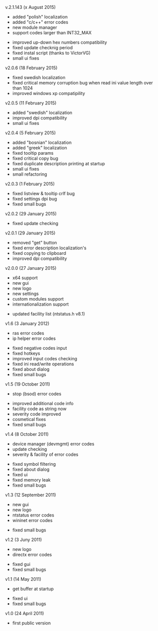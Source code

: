 v.2.1.143 (x August 2015)
+ added "polish" localization
+ added "c/c++" error codes
+ new module manager
+ support codes larger than INT32_MAX
- improved up-down hex numbers compatibility
- fixed update checknig period
- fixed instal script (thanks to VictorVG)
- small ui fixes

v2.0.6 (18 February 2015)
- fixed swedish localization
- fixed critical memory corruption bug when read ini value length over than 1024
- improved windows xp compatipility

v2.0.5 (11 February 2015)
- added "swedish" localization
- improved dpi compatibility
- small ui fixes

v2.0.4 (5 February 2015)
- added "bosnian" localization
- added "greek" localization
- fixed tooltip params
- fixed critical copy bug
- fixed duplicate description printing at startup
- small ui fixes
- small refactoring

v2.0.3 (1 February 2015)
- fixed listview & tooltip crlf bug
- fixed settings dpi bug
- fixed small bugs

v2.0.2 (29 January 2015)
- fixed update checking

v2.0.1 (29 January 2015)
- removed "get" button
- fixed error description localization's
- fixed copying to clipboard
- improved dpi compatibility

v2.0.0 (27 January 2015)
+ x64 support
+ new gui
+ new logo
+ new settings
+ custom modules support
+ internationalization support
- updated facility list (ntstatus.h v8.1)

v1.6 (3 January 2012)
+ ras error codes
+ ip helper error codes
- fixed negative codes input
- fixed hotkeys
- improved input codes checking
- fixed ini read/write operations
- fixed about dialog
- fixed small bugs

v1.5 (19 October 2011)
+ stop (bsod) error codes
- improved additional code info 
- facility code as string now
- severity code improved
- cosmetical fixes
- fixed small bugs

v1.4 (8 October 2011)
+ device manager (devmgmt) error codes
+ update checking
+ severity & facility of error codes
- fixed symbol filtering
- fixed about dialog
- fixed ui
- fixed memory leak
- fixed small bugs

v1.3 (12 September 2011)
+ new gui
+ new logo
+ ntstatus error codes
+ wininet  error codes
- fixed small bugs

v1.2 (3 Juny 2011)
+ new logo
+ directx error codes
- fixed gui
- fixed small bugs

v1.1 (14 May 2011)
+ get buffer at startup
- fixed ui
- fixed small bugs

v1.0 (24 April 2011)
- first public version